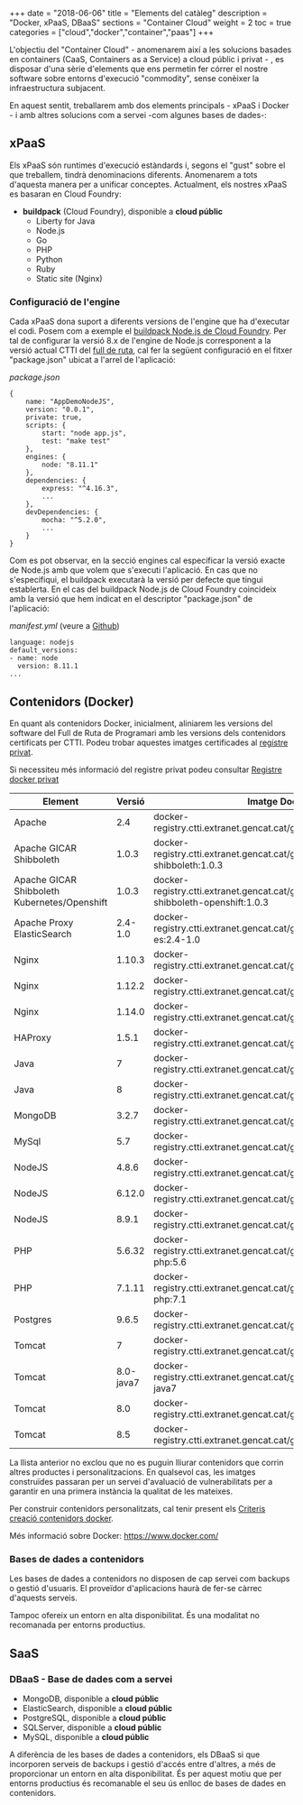 +++
date        = "2018-06-06"
title       = "Elements del catàleg"
description = "Docker, xPaaS, DBaaS"
sections    = "Container Cloud"
weight      = 2
toc = true
categories  = ["cloud","docker","container","paas"]
+++

L'objectiu del "Container Cloud" - anomenarem així a les solucions basades en containers (CaaS, Containers as a Service) a cloud públic i privat - , es disposar d'una sèrie d'elements que ens permetin fer córrer el nostre software sobre entorns d'execució "commodity", sense conèixer la infraestructura subjacent.

En aquest sentit, treballarem amb dos elements principals - xPaaS i Docker - i amb altres solucions com a servei -com algunes bases de dades-:

## **xPaaS**

Els xPaaS són runtimes d'execució estàndards i, segons el "gust" sobre el que treballem, tindrà denominacions diferents. Anomenarem a tots d'aquesta manera per a unificar conceptes. Actualment, els nostres xPaaS es basaran en Cloud Foundry: 

- **buildpack** (Cloud Foundry), disponible a **cloud públic**
	* Liberty for Java
	* Node.js
	* Go
	* PHP
	* Python
	* Ruby
	* Static site (Nginx)



### Configuració de l'engine

Cada xPaaS dona suport a diferents versions de l'engine que ha d'executar el codi. Posem com a exemple el [buildpack Node.js de Cloud Foundry](https://github.com/cloudfoundry/nodejs-buildpack). Per tal de configurar la versió 8.x de l'engine de Node.js corresponent a la versió actual CTTI del [full de ruta](https://qualitat.solucions.gencat.cat/estandards/estandard-full-ruta-programari/), cal fer la següent configuració en el fitxer "package.json" ubicat a l'arrel de l'aplicació:

_package.json_

```
{
	name: "AppDemoNodeJS",
	version: "0.0.1",
	private: true,
	scripts: {
		start: "node app.js",
		test: "make test"
	},
	engines: {
		node: "8.11.1"
	},
	dependencies: {
		express: "^4.16.3",
		...
	},
	devDependencies: {
		mocha: "^5.2.0",
		...
	}
}
```

Com es pot observar, en la secció engines cal especificar la versió exacte de Node.js amb que volem que s'executi l'aplicació. En cas que no s'especifiqui, el buildpack executarà la versió per defecte que tingui establerta. En el cas del buildpack Node.js de Cloud Foundry coincideix amb la versió que hem indicat en el descriptor "package.json" de l'aplicació:

_manifest.yml_ (veure a [Github](https://github.com/cloudfoundry/nodejs-buildpack/blob/master/manifest.yml))

```
language: nodejs
default_versions:
- name: node
  version: 8.11.1
...
```

## **Contenidors (Docker)**

En quant als contenidors Docker, inicialment, aliniarem les versions del software del Full de Ruta de Programari amb les versions dels contenidors certificats per CTTI. Podeu trobar aquestes imatges certificades al [registre privat](https://docker-registry.ctti.extranet.gencat.cat).

Si necessiteu més informació del registre privat podeu consultar [Registre docker privat](http://canigo.ctti.gencat.cat/cloud/dockerRegistry/)

**Element**  | **Versió**   | **Imatge Docker**
------------ | ------------ |-----------
Apache 		 | 2.4    | docker-registry.ctti.extranet.gencat.cat/gencatcloud/httpd:2.4
Apache GICAR Shibboleth| 1.0.3    |docker-registry.ctti.extranet.gencat.cat/gencatcloud/gicar-shibboleth:1.0.3   |
Apache GICAR Shibboleth Kubernetes/Openshift| 1.0.3    |docker-registry.ctti.extranet.gencat.cat/gencatcloud/gicar-shibboleth-openshift:1.0.3   |
Apache Proxy ElasticSearch  	 | 2.4-1.0   |docker-registry.ctti.extranet.gencat.cat/gencatcloud/httpd-proxy-es:2.4-1.0
Nginx  	 | 1.10.3   |docker-registry.ctti.extranet.gencat.cat/gencatcloud/nginx:1.10.3
Nginx  	 | 1.12.2   |docker-registry.ctti.extranet.gencat.cat/gencatcloud/nginx:1.12.2
Nginx  	 | 1.14.0   |docker-registry.ctti.extranet.gencat.cat/gencatcloud/nginx:1.14.0
HAProxy		 | 1.5.1        | docker-registry.ctti.extranet.gencat.cat/gencatcloud/haproxy:1.5.1
Java		 | 7  | docker-registry.ctti.extranet.gencat.cat/gencatcloud/java:7
Java		 | 8  | docker-registry.ctti.extranet.gencat.cat/gencatcloud/java:8
MongoDB 	 | 3.2.7   |docker-registry.ctti.extranet.gencat.cat/gencatcloud/mongodb:3.2
MySql 		 | 5.7   |docker-registry.ctti.extranet.gencat.cat/gencatcloud/mysql:5.7
NodeJS 		 | 4.8.6   | docker-registry.ctti.extranet.gencat.cat/gencatcloud/node:4.8
NodeJS 		 | 6.12.0   | docker-registry.ctti.extranet.gencat.cat/gencatcloud/node:6.12
NodeJS 		 | 8.9.1   | docker-registry.ctti.extranet.gencat.cat/gencatcloud/node:8.9
PHP 		 | 5.6.32   | docker-registry.ctti.extranet.gencat.cat/gencatcloud/apache-php:5.6
PHP 		 | 7.1.11   | docker-registry.ctti.extranet.gencat.cat/gencatcloud/apache-php:7.1
Postgres	 | 9.6.5    | docker-registry.ctti.extranet.gencat.cat/gencatcloud/postgres:9.6
Tomcat  	 | 7   | docker-registry.ctti.extranet.gencat.cat/gencatcloud/tomcat:7
Tomcat  	 | 8.0-java7   | docker-registry.ctti.extranet.gencat.cat/gencatcloud/tomcat:8.0-java7
Tomcat  	 | 8.0   | docker-registry.ctti.extranet.gencat.cat/gencatcloud/tomcat:8.0
Tomcat  	 | 8.5   | docker-registry.ctti.extranet.gencat.cat/gencatcloud/tomcat:8.5



La llista anterior no exclou que no es puguin lliurar contenidors que corrin altres productes i personalitzacions. En qualsevol cas, les imatges construïdes passaran per un servei d'avaluació de vulnerabilitats per a garantir en una primera instància la qualitat de les mateixes.

Per construir contenidors personalitzats, cal tenir present els [Criteris creació contenidors docker](https://canigo.ctti.gencat.cat/cloud/dockerImages/).

Més informació sobre Docker: https://www.docker.com/

### Bases de dades a contenidors

Les bases de dades a contenidors no disposen de cap servei com backups o gestió d'usuaris. El proveïdor d'aplicacions haurà de fer-se càrrec d'aquests serveis.

Tampoc ofereix un entorn en alta disponibilitat. És una modalitat no recomanada per entorns productius.

## SaaS

### DBaaS - Base de dades com a servei

- MongoDB, disponible a **cloud públic**
- ElasticSearch, disponible a **cloud públic**
- PostgreSQL, disponible a **cloud públic**
- SQLServer, disponible a **cloud públic**
- MySQL, disponible a **cloud públic**

A diferència de les bases de dades a contenidors, els DBaaS si que incorporen serveis de backups i gestió d'accés entre d'altres, a més de proporcionar un entorn en alta disponibilitat. És per aquest motiu que per entorns productius és recomanable el seu ús enlloc de bases de dades en contenidors.
